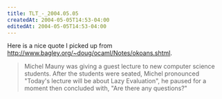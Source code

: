 ```yaml
---
title: TLT_-_2004.05.05
createdAt: 2004-05-05T14:53-04:00
editedAt: 2004-05-05T14:53-04:00
---
```


Here is a nice quote I picked up from http://www.bagley.org/~doug/ocaml/Notes/okoans.shtml.

<blockquote>
Michel Mauny was giving a guest lecture to new computer science students. After the students were seated, Michel pronounced "Today's lecture will be about Lazy Evaluation", he paused for a moment then concluded with, "Are there any questions?"

